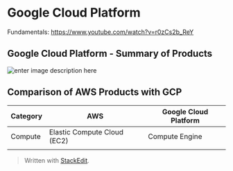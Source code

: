 
# Google Cloud Platform

Fundamentals: https://www.youtube.com/watch?v=r0zCs2b_ReY

## Google Cloud Platform - Summary of Products
![enter image description here](https://github.com/nagarajulu/inteview_prep_notes/blob/master/cloud/google-cloud-offering.PNG)

## Comparison of AWS Products with GCP

|Category| AWS | Google Cloud Platform |
|--|--|--|
|Compute| Elastic Compute Cloud (EC2) | Compute Engine  |
| | 


> Written with [StackEdit](https://stackedit.io/).
<!--stackedit_data:
eyJoaXN0b3J5IjpbMTA3NTEwMzQxLC0xNDk1ODU3OTM5LDExOT
U5OTkwNzksLTEzMTMxOTQyODgsLTQ5Mjg3MjI1MV19
-->